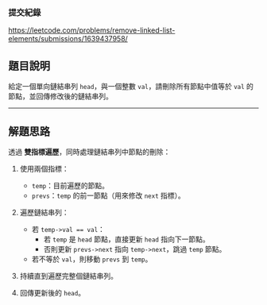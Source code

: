 ### 提交紀錄  
https://leetcode.com/problems/remove-linked-list-elements/submissions/1639437958/

## 題目說明  

給定一個單向鏈結串列 `head`，與一個整數 `val`，請刪除所有節點中值等於 `val` 的節點，並回傳修改後的鏈結串列。

---

## 解題思路  

透過 **雙指標遍歷**，同時處理鏈結串列中節點的刪除：

1. 使用兩個指標：
   - `temp`：目前遍歷的節點。
   - `prevs`：`temp` 的前一節點（用來修改 `next` 指標）。

2. 遍歷鏈結串列：
   - 若 `temp->val == val`：
     - 若 `temp` 是 `head` 節點，直接更新 `head` 指向下一節點。
     - 否則更新 `prevs->next` 指向 `temp->next`，跳過 `temp` 節點。
   - 若不等於 `val`，則移動 `prevs` 到 `temp`。

3. 持續直到遍歷完整個鏈結串列。

4. 回傳更新後的 `head`。

